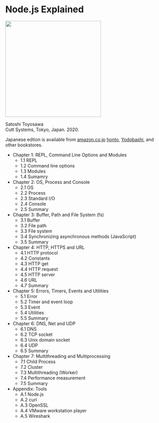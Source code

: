 # Node.js Explained

<!--- 652 x 841 -->
<img src="https://www.cutt.co.jp/book/images/978-4-87783-489-0.png" width="300">

Satoshi Toyosawa  
Cutt Systems, Tokyo, Japan. 2020.

Japanese edtion is available from
[amazon.co.jp](https://www.amazon.co.jp/dp/4877834893)
[honto](https://honto.jp/netstore/pd-book_30361360.html),
[Yodobashi](https://www.yodobashi.com/product/100000009003304685/),
and other bookstores.

- Chapter 1: REPL, Command Line Options and Modules
	- 1.1 REPL
	- 1.2 Command line options
	- 1.3 Modules
	- 1.4 Sumamry
- Chapter 2: OS, Process and Console
	- 2.1 OS
	- 2.2 Process
	- 2.3 Standard I/O
	- 2.4 Console
	- 2.5 Summary
- Chapter 3: Buffer, Path and File System (fs)
	- 3.1 Buffer
	- 3.2 File path
	- 3.3 File system
	- 3.4 Synchronizing asynchronous methods (JavaScript)
	- 3.5 Summary
- Chapter 4: HTTP, HTTPS and URL
	- 4.1 HTTP protocol
	- 4.2 Constants
	- 4.3 HTTP get
	- 4.4 HTTP request
	- 4.5 HTTP server
	- 4.6 URL
	- 4.7 Summary
- Chapter 5: Errors, Timers, Events and Utilities
	- 5.1 Error
	- 5.2 Timer and event loop
	- 5.3 Event
	- 5.4 Utilities
	- 5.5 Summary
- Chapter 6: DNS, Net and UDP
	- 6.1 DNS
	- 6.2 TCP socket
	- 6.3 Unix domain socket
	- 6.4 UDP
	- 6.5 Summary
- Chapter 7: Multithreading and Multiprocessing
	- 7.1 Child Process
	- 7.2 Cluster
	- 7.3 Multithreading (Worker)
	- 7.4 Performance measurement
	- 7.5 Summary
- Appendix: Tools
	- A.1 Node.js
	- A.2 curl
	- A.3 OpenSSL
	- A.4 VMware workstation player
	- A.5 Wireshark
